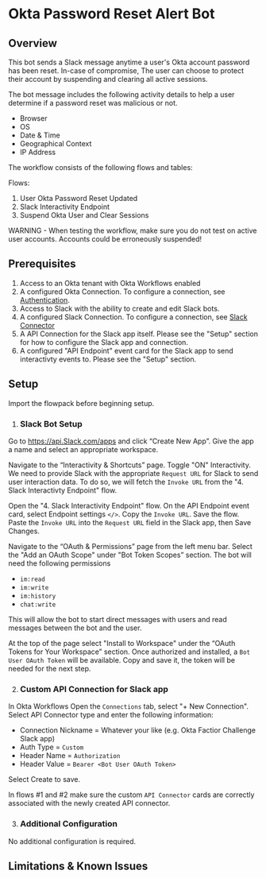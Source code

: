 # Okta Password Reset Alert Bot

## Overview
This bot sends a Slack message anytime a user's Okta account password has been reset. In-case of compromise, The user can choose to protect their account by suspending and clearing all active sessions.

The bot message includes the following activity details to help a user determine if a password reset was malicious or not.
* Browser
* OS
* Date & Time
* Geographical Context
* IP Address

The workflow consists of the following flows and tables:

Flows:
1. User Okta Password Reset Updated
2. Slack Interactivity Endpoint
3. Suspend Okta User and Clear Sessions


WARNING - When testing the workflow, make sure you do not test on active user accounts. Accounts could be erroneously suspended!

## Prerequisites
1. Access to an Okta tenant with Okta Workflows enabled
2. A configured Okta Connection. To configure a connection, see [Authentication](https://help.okta.com/wf/en-us/Content/Topics/Workflows/connector-reference/okta/overviews/authorization.htm).
3. Access to Slack with the ability to create and edit Slack bots.
4. A configured Slack Connection. To configure a connection, see [Slack Connector](https://help.okta.com/wf/en-us/Content/Topics/Workflows/connector-reference/Slack/Slack.htm)
5. A API Connection for the Slack app itself. Please see the "Setup" section for how to configure the Slack app and connection.
6. A configured "API Endpoint" event card for the Slack app to send interactivty events to. Please see the "Setup" section.

## Setup
Import the flowpack before beginning setup.

1. ### Slack Bot Setup

Go to https://api.Slack.com/apps and click “Create New App”. Give the app a name and select an appropriate workspace.

Navigate to the “Interactivity & Shortcuts” page. Toggle "ON" Interactivity. We need to provide Slack with the appropriate `Request URL` for Slack to send user interaction data. To do so, we will fetch the `Invoke URL` from  the "4. Slack Interactivty Endpoint" flow.

Open the "4. Slack Interactivity Endpoint" flow. On the API Endpoint event card, select Endpoint settings `</>`. Copy the `Invoke URL`. Save the flow. Paste the `Invoke URL` into the `Request URL` field in the Slack app, then Save Changes.

Navigate to the “OAuth & Permissions” page from the left menu bar. Select the "Add an OAuth Scope" under "Bot Token Scopes” section. The bot will need the following permissions
* `im:read`
* `im:write`
* `im:history`
* `chat:write`

This will allow the bot to start direct messages with users and read messages between the bot and the user. 

At the top of the page select "Install to Workspace" under the “OAuth Tokens for Your Workspace” section. Once authorized and installed, a `Bot User OAuth Token` will be available. Copy and save it, the token will be needed for the next step.

2. ### Custom API Connection for Slack app
In Okta Workflows Open the `Connections` tab, select "+ New Connection". Select API Connector type and enter the following information:
* Connection Nickname = Whatever your like (e.g. Okta Factior Challenge Slack app)
* Auth Type = `Custom`
* Header Name = `Authorization`
* Header Value = `Bearer <Bot User OAuth Token>`

Select Create to save.

In flows  #1 and #2 make sure the custom `API Connector` cards are correctly associated with the newly created API connector. 

3. ### Additional Configuration
No additional configuration is required. 

## Limitations & Known Issues

